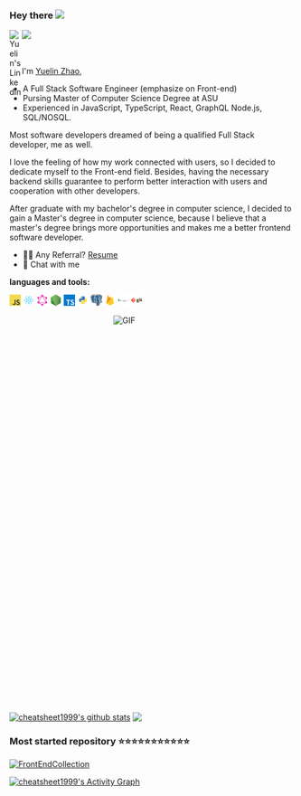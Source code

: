 ### Hey there <img src="https://media.giphy.com/media/hvRJCLFzcasrR4ia7z/giphy.gif" width="25px">

<a href="https://www.linkedin.com/in/csyuelin/">
  <img align="left" alt="Yuelin's LinkedIn" width="22px" src="https://raw.githubusercontent.com/peterthehan/peterthehan/master/assets/linkedin.svg" />
</a>


![](https://visitor-badge.glitch.me/badge?page_id=yuelin.visitor-badge)

<br />

I'm [Yuelin Zhao](https://www.linkedin.com/in/csyuelin/),
* A Full Stack Software Engineer (emphasize on Front-end) 
* Pursing Master of Computer Science Degree at ASU 
* Experienced in JavaScript, TypeScript, React, GraphQL Node.js, SQL/NOSQL.

Most software developers dreamed of being a qualified Full Stack developer, me as well.  

I love the feeling of how my work connected with users, so I decided to dedicate myself to the Front-end field. Besides, having the necessary backend skills guarantee to perform better interaction with users and cooperation with other developers.  

After graduate with my bachelor's degree in computer science, I decided to gain a Master's degree in computer science, because I believe that a master's degree brings more opportunities and makes me a better frontend software developer.

- 👨‍💻 Any Referral? [Resume](https://user-images.githubusercontent.com/37787994/132630829-066dc152-0a9e-4cb2-8ff1-7760e88a5933.png) 
- 💬 Chat with me

**languages and tools:**  

<code><img height="20" src="https://raw.githubusercontent.com/github/explore/80688e429a7d4ef2fca1e82350fe8e3517d3494d/topics/javascript/javascript.png"></code>
<code><img height="20" src="https://raw.githubusercontent.com/github/explore/80688e429a7d4ef2fca1e82350fe8e3517d3494d/topics/react/react.png"></code>
<code><img height="20" src="https://raw.githubusercontent.com/github/explore/5c058a388828bb5fde0bcafd4bc867b5bb3f26f3/topics/graphql/graphql.png"></code>
<code><img height="20" src="https://raw.githubusercontent.com/github/explore/80688e429a7d4ef2fca1e82350fe8e3517d3494d/topics/nodejs/nodejs.png"></code>
<code><img height="20" src="https://raw.githubusercontent.com/github/explore/80688e429a7d4ef2fca1e82350fe8e3517d3494d/topics/typescript/typescript.png"></code>
<code><img height="20" src="https://raw.githubusercontent.com/github/explore/80688e429a7d4ef2fca1e82350fe8e3517d3494d/topics/python/python.png"></code>
<code><img height="20" src="https://raw.githubusercontent.com/github/explore/80688e429a7d4ef2fca1e82350fe8e3517d3494d/topics/postgresql/postgresql.png"></code>
<code><img height="20" src="https://raw.githubusercontent.com/github/explore/80688e429a7d4ef2fca1e82350fe8e3517d3494d/topics/firebase/firebase.png"></code>
<code><img height="20" src="https://raw.githubusercontent.com/github/explore/80688e429a7d4ef2fca1e82350fe8e3517d3494d/topics/mongodb/mongodb.png"></code>
<code><img height="20" src="https://raw.githubusercontent.com/github/explore/80688e429a7d4ef2fca1e82350fe8e3517d3494d/topics/git/git.png"></code>

<img align="right" alt="GIF" src="https://user-images.githubusercontent.com/37787994/132808661-c4081586-5bde-4d5e-a343-91f6570b4d87.gif" width="320" height="700"/> 


<!-- [![Top Langs](https://github-readme-stats.vercel.app/api/top-langs/?username=cheatsheet1999&layout=compact)](https://github.com/anuraghazra/github-readme-stats)
<p align="center"> <img src="https://github-readme-stats.vercel.app/api?username=cheatsheet1999&show_icons=true&theme=gotham" alt="yuelin" /> -->

  <a href="https://github.com/cheatsheet1999/github-readme-stats"><img align="center" src="https://github-readme-stats.vercel.app/api?username=cheatsheet1999&show_icons=true&include_all_commits=true&theme=gotham&hide_border=true" alt="cheatsheet1999's github stats" /></a> 
  <a href="https://github.com/cheatsheet1999/github-readme-stats"><img width='500' align="center" src="https://github-readme-stats.vercel.app/api/top-langs/?username=cheatsheet1999&layout=compact&theme=gotham&hide_border=true" /></a> 

 
### Most started repository ⭐️⭐️⭐️⭐️⭐️⭐️⭐️⭐️⭐️⭐️⭐️
<p align="left">
<a href="https://github.com/cheatsheet1999/FrontEndCollection"><img width="500" src="https://denvercoder1-github-readme-stats.vercel.app/api/pin/?username=cheatsheet1999&repo=FrontEndCollection&theme=react&bg_color=1F222E&title_color=F85D7F&icon_color=F8D866&hide_border=true&show_icons=false" alt="FrontEndCollection"></a>
  
<!-- https://github.com/ashutosh00710/github-readme-activity-graph -->
<a href="https://github.com/ashutosh00710/github-readme-activity-graph"><img alt="cheatsheet1999's Activity Graph" src="https://activity-graph.herokuapp.com/graph?username=cheatsheet1999&bg_color=1F222E&color=F8D866&line=F85D7F&point=FFFFFF&hide_border=true" /></a>  
  
  
  
  





